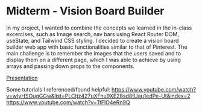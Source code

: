# Midterm - Vision Board Builder

In my project, I wanted to combine the concepts we learned in the in-class excercises, such as Image search, nav bars using React Router DOM, useState, and Tailwind CSS styling. I decided to create a vision board builder web app with basic functionalities similar to that of Pinterest. The main challenge is to remember the images that the users saved and to display them on a different page, which I was able to achieve by using arrays and passing down props to the components.

[Presentation](https://docs.google.com/presentation/d/1WmGBiAJ3-R_MK0PPydiIZFCDPpxwq_KJZE6LQfwEZgk/edit?usp=sharing)

Some tutorials I referenced/found helpful:
https://www.youtube.com/watch?v=wIyHSOugGGw&list=PLCtjz427uXFnu9XE28sd8tUau1edPe-Ut&index=2
https://www.youtube.com/watch?v=TtFlO4eRn9Q

